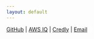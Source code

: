 ```yaml
---
layout: default
---
```

<!-- https://pages-themes.github.io/tactile/ -->
<!-- https://raw.githubusercontent.com/pages-themes/tactile/master/index.md -->
<link rel="stylesheet" href="https://cdnjs.cloudflare.com/ajax/libs/font-awesome/4.7.0/css/font-awesome.min.css">
<script type="text/javascript" src="https://platform.linkedin.com/badges/js/profile.js" async defer></script>
<div class="LI-profile-badge"  data-version="v1" data-size="medium" data-locale="fr_FR" data-type="horizontal" data-theme="light" data-vanity="thaidangfr"><a class="LI-simple-link" href='https://fr.linkedin.com/in/thaidangfr?trk=profile-badge'></a></div>

<a href="https://github.com/ThaiDangFr">GitHub</a> | <a href="https://iq.aws.amazon.com/e/thaidang" title="awsiq">AWS IQ</a> | <a href="https://www.credly.com/users/thai-dang.1ac1477f" title="credly">Credly</a> | <a href="mailto:{{ site.email | encode_email }}" title="email">Email</a>